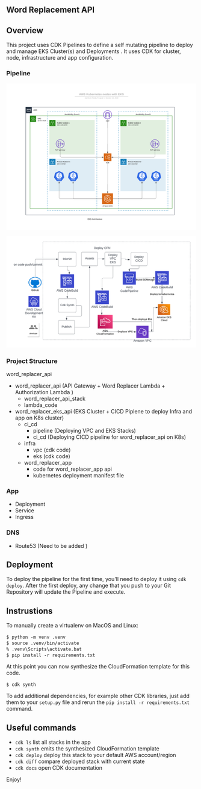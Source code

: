 
## Word Replacement API

## Overview

This project uses CDK Pipelines to define a self mutating pipeline to deploy and manage EKS Cluster(s) and Deployments . It uses CDK for cluster, node, infrastructure and app configuration.
 
### Pipeline
 
![EKS Architecture](eks_arch.png "EKS Architecture")

![EKS CDK Infra Provisioning  Pipeline](cdk_pipeline.png "EKS CDK Infra Provisioning  Pipeline")
 

### Project Structure
word_replacer_api
-  word_replacer_api (API Gateway + Word Replacer Lambda + Authorization Lambda )
     - word_replacer_api_stack
     - lambda_code
- word_replacer_eks_api (EKS Cluster + CICD Piplene to deploy Infra and app on K8s cluster)
    - ci_cd
        - pipeline (Deploying VPC and EKS Stacks)
        - ci_cd (Deploying CICD pipeline for word_replacer_api on K8s)
    - infra 
        - vpc (cdk code)
        - eks (cdk code)
    - word_replacer_app
        - code for word_replacer_app api 
        - kubernetes deployment manifest file


### App

- Deployment
- Service
- Ingress

### DNS

- Route53 (Need to be added )

## Deployment

To deploy the pipeline for the first time, you'll need to  deploy it using `cdk deploy`. After the first deploy, any change that you push to your Git Repository will update the Pipeline and execute.
 

## Instrustions
To manually create a virtualenv on MacOS and Linux:

```
$ python -m venv .venv 
$ source .venv/bin/activate
% .venv\Scripts\activate.bat
$ pip install -r requirements.txt
```
At this point you can now synthesize the CloudFormation template for this code.

```
$ cdk synth
```

To add additional dependencies, for example other CDK libraries, just add
them to your `setup.py` file and rerun the `pip install -r requirements.txt`
command.

## Useful commands

 * `cdk ls`          list all stacks in the app
 * `cdk synth`       emits the synthesized CloudFormation template
 * `cdk deploy`      deploy this stack to your default AWS account/region
 * `cdk diff`        compare deployed stack with current state
 * `cdk docs`        open CDK documentation

Enjoy!
